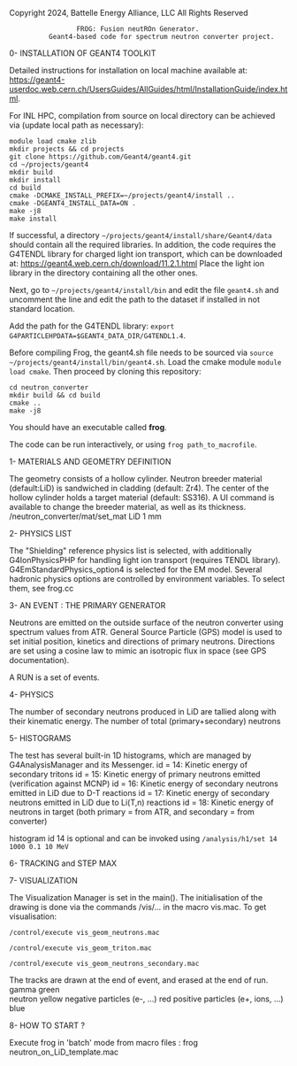Copyright 2024, Battelle Energy Alliance, LLC All Rights Reserved


                     FROG: Fusion neutROn Generator.
              Geant4-based code for spectrum neutron converter project.    

0- INSTALLATION OF GEANT4 TOOLKIT

Detailed instructions for installation on local machine available at:
https://geant4-userdoc.web.cern.ch/UsersGuides/AllGuides/html/InstallationGuide/index.html.


For INL HPC, compilation from source on local directory can be achieved via (update local path as necessary):

```
module load cmake zlib
mkdir projects && cd projects 
git clone https://github.com/Geant4/geant4.git
cd ~/projects/geant4
mkdir build
mkdir install 
cd build 
cmake -DCMAKE_INSTALL_PREFIX=~/projects/geant4/install ..
cmake -DGEANT4_INSTALL_DATA=ON .
make -j8 
make install
```

If successful, a directory `~/projects/geant4/install/share/Geant4/data` should contain all the required libraries.
In addition, the code requires the G4TENDL library for charged light ion transport, which can be downloaded at: https://geant4.web.cern.ch/download/11.2.1.html
Place the light ion library in the directory containing all the other ones. 

Next, go to `~/projects/geant4/install/bin` and edit the file `geant4.sh` and uncomment the line and edit the path to the dataset if installed in not standard location. 

Add the path for the G4TENDL library: `export G4PARTICLEHPDATA=$GEANT4_DATA_DIR/G4TENDL1.4`.


Before compiling Frog, the geant4.sh file needs to be sourced via `source ~/projects/geant4/install/bin/geant4.sh`. 
Load the cmake module `module load cmake`. Then proceed by cloning this repository:
```git clone git@github.inl.gov:nicolas-martin/neutron_converter.git
cd neutron_converter 
mkdir build && cd build 
cmake ..
make -j8 
```
You should have an executable called **frog**. 

The code can be run interactively, or using `frog path_to_macrofile`. 

1- MATERIALS AND GEOMETRY DEFINITION

  The geometry consists of a hollow cylinder. 
  Neutron breeder material (default:LiD) is sandwiched in cladding (default: Zr4).
  The center of the hollow cylinder holds a target material (default: SS316).
  A UI command is available to change the breeder material, as well as its thickness.
  /neutron_converter/mat/set_mat LiD 1 mm

 	
 2- PHYSICS LIST
   
  The "Shielding" reference physics list is selected, with additionally G4IonPhysicsPHP for handling 
  light ion transport (requires TENDL library). G4EmStandardPhysics_option4 is selected for the EM model.
  Several hadronic physics options are controlled by environment variables.
  To select them, see frog.cc

 3- AN EVENT : THE PRIMARY GENERATOR
 
  Neutrons are emitted on the outside surface of the neutron converter using spectrum values from ATR.
  General Source Particle (GPS) model is used to set initial position, kinetics and directions of primary neutrons.
  Directions are set using a cosine law to mimic an isotropic flux in space (see GPS documentation).

 A RUN is a set of events.
 
 4- PHYSICS

  The number of secondary neutrons produced in LiD are tallied along with their kinematic energy.
  The number of total (primary+secondary) neutrons 

 5- HISTOGRAMS
         
  The test has several built-in 1D histograms, which are managed by
  G4AnalysisManager and its Messenger. 
  id = 14: Kinetic energy of secondary tritons
  id = 15: Kinetic energy of primary neutrons emitted (verification against MCNP)
  id = 16: Kinetic energy of secondary neutrons emitted in LiD due to D-T reactions 
  id = 17: Kinetic energy of secondary neutrons emitted in LiD due to Li(T,n) reactions 
  id = 18: Kinetic energy of neutrons in target (both primary = from ATR, and secondary = from converter)

  histogram id 14 is optional and can be invoked using `/analysis/h1/set 14 1000 0.1 10 MeV`
  
 6- TRACKING and STEP MAX
 

 7- VISUALIZATION
 
   The Visualization Manager is set in the main().
   The initialisation of the drawing is done via the commands
   /vis/... in the macro vis.mac. To get visualisation: 
   
   `/control/execute vis_geom_neutrons.mac`
   
   `/control/execute vis_geom_triton.mac`
   
   `/control/execute vis_geom_neutrons_secondary.mac`
   
 	
   The tracks are drawn at the end of event, and erased at the end of run.   
   gamma green   
   neutron yellow
   negative particles (e-, ...) red
   positive particles (e+, ions, ...) blue
 	
 8- HOW TO START ?
 
   Execute frog in 'batch' mode from macro files :
   frog   neutron_on_LiD_template.mac

